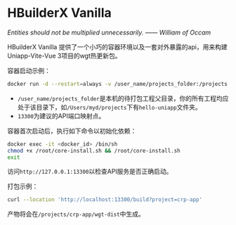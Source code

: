 # HBuilderX Vanilla

*Entities should not be multiplied unnecessarily.  —— William of Occam*

HBuilderX Vanilla 提供了一个小巧的容器环境以及一套对外暴露的api，用来构建Uniapp-Vite-Vue 3项目的wgt热更新包。

容器启动示例：

```sh
docker run -d --restart=always -v /user_name/projects_folder:/projects -p 13300:3000 --name hbuilder-vanilla hbuilder-vanilla
```

* `/user_name/projects_folder`是本机的待打包工程父目录，你的所有工程均应处于该目录下，如`/Users/myd/projects`下有`hello-uniapp`文件夹。
* `13300`为建议的API端口映射点。

容器首次启动后，执行如下命令以初始化依赖：

```sh
docker exec -it <docker_id> /bin/sh
chmod +x /root/core-install.sh && /root/core-install.sh
exit
```

访问`http://127.0.0.1:13300`以检查API服务是否正确启动。

打包示例：

```sh
curl --location 'http://localhost:13300/build?project=crp-app'
```

产物将会在`/projects/crp-app/wgt-dist`中生成。
